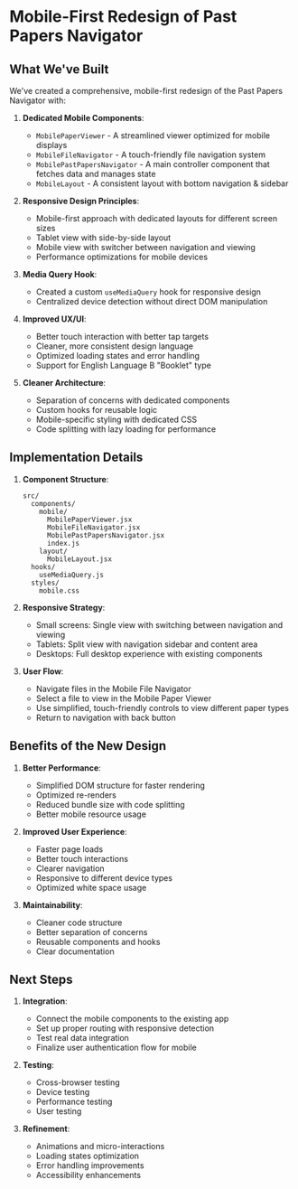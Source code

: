 # Mobile-First Redesign of Past Papers Navigator

## What We've Built

We've created a comprehensive, mobile-first redesign of the Past Papers Navigator with:

1. **Dedicated Mobile Components**:

   - `MobilePaperViewer` - A streamlined viewer optimized for mobile displays
   - `MobileFileNavigator` - A touch-friendly file navigation system
   - `MobilePastPapersNavigator` - A main controller component that fetches data and manages state
   - `MobileLayout` - A consistent layout with bottom navigation & sidebar

2. **Responsive Design Principles**:

   - Mobile-first approach with dedicated layouts for different screen sizes
   - Tablet view with side-by-side layout
   - Mobile view with switcher between navigation and viewing
   - Performance optimizations for mobile devices

3. **Media Query Hook**:

   - Created a custom `useMediaQuery` hook for responsive design
   - Centralized device detection without direct DOM manipulation

4. **Improved UX/UI**:

   - Better touch interaction with better tap targets
   - Cleaner, more consistent design language
   - Optimized loading states and error handling
   - Support for English Language B "Booklet" type

5. **Cleaner Architecture**:
   - Separation of concerns with dedicated components
   - Custom hooks for reusable logic
   - Mobile-specific styling with dedicated CSS
   - Code splitting with lazy loading for performance

## Implementation Details

1. **Component Structure**:

   ```
   src/
     components/
       mobile/
         MobilePaperViewer.jsx
         MobileFileNavigator.jsx
         MobilePastPapersNavigator.jsx
         index.js
       layout/
         MobileLayout.jsx
     hooks/
       useMediaQuery.js
     styles/
       mobile.css
   ```

2. **Responsive Strategy**:

   - Small screens: Single view with switching between navigation and viewing
   - Tablets: Split view with navigation sidebar and content area
   - Desktops: Full desktop experience with existing components

3. **User Flow**:
   - Navigate files in the Mobile File Navigator
   - Select a file to view in the Mobile Paper Viewer
   - Use simplified, touch-friendly controls to view different paper types
   - Return to navigation with back button

## Benefits of the New Design

1. **Better Performance**:

   - Simplified DOM structure for faster rendering
   - Optimized re-renders
   - Reduced bundle size with code splitting
   - Better mobile resource usage

2. **Improved User Experience**:

   - Faster page loads
   - Better touch interactions
   - Clearer navigation
   - Responsive to different device types
   - Optimized white space usage

3. **Maintainability**:
   - Cleaner code structure
   - Better separation of concerns
   - Reusable components and hooks
   - Clear documentation

## Next Steps

1. **Integration**:

   - Connect the mobile components to the existing app
   - Set up proper routing with responsive detection
   - Test real data integration
   - Finalize user authentication flow for mobile

2. **Testing**:

   - Cross-browser testing
   - Device testing
   - Performance testing
   - User testing

3. **Refinement**:
   - Animations and micro-interactions
   - Loading states optimization
   - Error handling improvements
   - Accessibility enhancements
